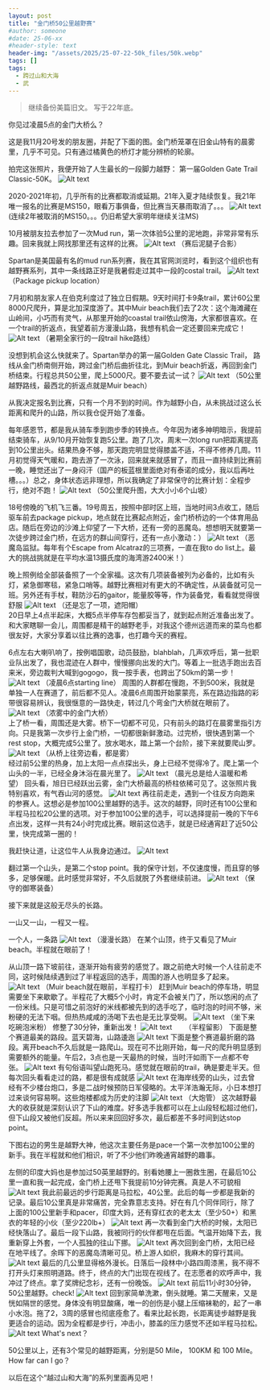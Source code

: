 ```yaml
---
layout: post
title: "金门桥50公里越野赛"
#author: someone
#date: 25-06-xx
#header-style: text
header-img: "/assets/2025/25-07-22-50k_files/50k.webp"
tags: []
tags:
  - 跨过山和大海
  - 武
---
```


>继续备份美篇旧文。 写于22年底。

你见过凌晨5点的金门大桥么？

这是我11月20号发的朋友圈，并配了下面的图。金门桥笼罩在旧金山特有的晨雾里，几乎不可见。只有通过橘黄色的桥灯才能分辨桥的轮廓。

拍完这张照片，我便开始了人生最长的一段脚力越野： 第一届Golden Gate Trail Classic-50K。
![Alt text](/assets/2025/25-07-22-50k_files/5am.webp)

2020-2021年初，几乎所有的比赛都取消或延期。21年入夏才陆续恢复。我21年唯一报名的比赛是MS150，眼看万事俱备，但比赛当天暴雨取消了。。。
![Alt text](/assets/2025/25-07-22-50k_files/ms150.webp)  
(连续2年被取消的MS150。。。仍旧希望大家明年继续关注MS)  

10月被朋友拉去参加了一次Mud run，第一次体验5公里的泥地跑，非常非常有乐趣。回来我就上网找那里还有这样的比赛。
![Alt text](/assets/2025/25-07-22-50k_files/mud.webp)
（赛后泥腿子合影）  

Spartan是美国最有名的mud run系列赛，我在其官网浏览时，看到这个组织也有越野赛系列，其中一条线路正好是我暑假走过其中一段的costal trail。
![Alt text](/assets/2025/25-07-22-50k_files/spartan.webp)
（Package pickup location）  

7月初和朋友家人在伯克利度过了独立日假期。9天时间打卡9条trail，累计60公里8000尺爬升，算是北加深度游了。其中Muir beach我们去了2次：这个海滩藏在山岭间，小巧而有灵气，从那里开始的coastal trail依山傍海，大家都很喜欢。在一个trail的折返点，我望着前方漫漫山路，我想有机会一定还要回来完成它！
![Alt text](/assets/2025/25-07-22-50k_files/garmin.webp)
（暑期全家行的一段trail hike路线）  

没想到机会这么快就来了。Spartan举办的第一届Golden Gate Classic Trail， 路线从金门桥南侧开始，跨过金门桥后曲折往北，到Muir beach折返，再回到金门桥结束。行程总共50公里，爬上5000尺。要不要去试一试？
![Alt text](/assets/2025/25-07-22-50k_files/50k.webp)
（50公里越野路线，最西北的折返点就是Muir beach）

从我决定报名到比赛，只有一个月不到的时间。作为越野小白，从未挑战过这么长距离和爬升的山路，所以我仓促开始了准备。



每年感恩节，都是我从骑车季到跑步季的转换点。今年因为诸多神明暗示，我提前结束骑车，从9/10月开始恢复跑5公里。跑了几次，周末一次long run把距离提高到10公里出头。结果热身不够，那天跑完明显觉得膝盖不适，不得不修养几周。11月初觉得天气暖和，跑去游了一次泳，回来就来就感冒了，而且一直持续到比赛前一晚，睡觉还出了一身闷汗（国产的板蓝根里面绝对有泰诺的成分，我以后再吐槽。。。）总之，身体状态远非理想，所以我确定了非常保守的比赛计划：全程步行，绝对不跑！
![Alt text](/assets/2025/25-07-22-50k_files/elev.webp)
（50公里爬升图，大大小小6个山坡）  

18号傍晚的飞机飞三番。19号周五，按照中部时区上班，当地时间3点收工，随后驱车前去package pickup，地点就在比赛起点附近，金门桥桥边的一个体育用品店。随后在旁边的沙滩上仰望了一下大桥，还有一旁的恶魔岛。想想明天就要第一次徒步跨过金门桥，在远方的群山间穿行，还有一点小激动：）
![Alt text](/assets/2025/25-07-22-50k_files/alcatraz.webp)
（恶魔岛监狱。每年有个Escape from Alcatraz的三项赛，一直在我to do list上。最大的挑战挑就是在平均水温13摄氏度的海湾游2400米！）

晚上照例给全部装备照了一个全家福。这次有几项装备被列为必备的，比如有头灯，紧急御寒毯，紧急口哨等。越野比赛相对有更大的不确定性，从装备就可见一班。另外还有手杖，鞋防沙石的gaitor，能量胶等等，作为装备党，看看就觉得很舒服
![Alt text](/assets/2025/25-07-22-50k_files/equip.webp)
 （还是忘了一项，遮阳帽）  
20日早上4点半起床，大概5点半停车存包都妥当了，就到起点附近准备出发了。和大家瞎聊一会儿，周围都是精干的越野老手，对我这个德州远道而来的菜鸟也都很友好，大家分享着以往比赛的逸事，也打趣今天的赛程。

6点左右大喇叭响了，按例唱国歌，动员鼓励，blahblah，几声欢呼后，第一批职业队出发了，我也混迹在人群中，慢慢挪向出发的大门。等着上一批选手跑出去百来米，旁边裁判大喊到gogogo，我一按手表，也跨出了50km的第一步！
![Alt text](/assets/2025/25-07-22-50k_files/start.webp)
（凌晨6点starting line）
周围的人群都在慢跑，不到500米，我就是单独一人在赛道了，前后都不见人。凌晨6点周围开始蒙蒙亮，系在路边指路的彩带很容易辨认，我很惬意的一路快走，转过几个弯金门大桥就在眼前了。
![Alt text](/assets/2025/25-07-22-50k_files/gg.webp)
（浓雾中的金门大桥）  
上了桥一看，周围还是大雾。桥下一切都不可见，只有前头的路灯在晨雾里指引方向。只是我第一次步行上金门桥，一切都很新鲜激动。过完桥，很快遇到第一个rest stop，大概完成5公里了。放水喝水，踏上第一个台阶，接下来就要爬山罗。
![Alt text](/assets/2025/25-07-22-50k_files/fog.webp)
（从桥上往旁边看，都是雾）  
经过前5公里的热身，加上太阳一点点探出头，身上已经不觉得冷了。爬上第一个山头的一半，已经全身沐浴在晨光里了。
![Alt text](/assets/2025/25-07-22-50k_files/sun.webp)
（晨光总是给人温暖和希望）
回头看，旭日已经跃出云雾，金门大桥最高的桥柱依稀可见了。这张照片我特别喜欢，有气吞山河的感觉。
![Alt text](/assets/2025/25-07-22-50k_files/ggfog.webp)
再往前走走，遇到一个往反方向跑来的参赛人。这想必是参加100公里越野的选手。这次的越野，同时还有100公里和半程马拉松20公里的选项。对于参加100公里的选手，可以选择提前一晚的下午6点出发，这样一共有24小时完成比赛。眼前这位选手，就是已经通宵赶了近50公里，快完成第一圈的！

我赶快让道，让这位牛人从我身边通过。
![Alt text](/assets/2025/25-07-22-50k_files/pass.webp)

翻过第一个山头，是第二个stop point。我的保守计划，不仅速度慢，而且穿的够多，足够保暖。此时感觉非常好，不久后就脱了外套继续前进。
![Alt text](/assets/2025/25-07-22-50k_files/cold.webp)
            （保守的御寒装备）

接下来就是这般无尽头的长路。

一山又一山，一程又一程。

一个人，一条路
![Alt text](/assets/2025/25-07-22-50k_files/road.webp)
               （漫漫长路）
在某个山顶，终于又看见了Muir beach。半程就在眼前了！

从山顶一路下坡前往，逐渐开始有疲劳的感觉了。跟之前绝大时候一个人往前走不同，这时候陆续遇到过了半程返回的选手，周围的游人也明显多了起来。               
![Alt text](/assets/2025/25-07-22-50k_files/mb.webp)
（Muir beach就在眼前，半程打卡）
赶到Muir beach的停车场，明显需要坐下来歇歇了。半程花了大概5个小时，肯定不会被关门了，所以悠闲的点了一份米线。只是可惜之前泡好的米线都被先到的选手吃了，临时泡的时间不够，米粉硬的无法下咽。但热热咸咸的汤喝下去也是无比享受啊。
![Alt text](/assets/2025/25-07-22-50k_files/noodle.webp)
          （坐下来吃碗泡米粉）
修整了30分钟，重新出发！
![Alt text](/assets/2025/25-07-22-50k_files/ggg.webp)
　　（半程留影）
下面是整个赛道最美的路段。蓝天碧海，山路逶迤
![Alt text](/assets/2025/25-07-22-50k_files/beauty.webp)
下面是整个赛道最折磨的路段。离开beach不久后就是一路爬山。现在可不比刚开始，每一尺的爬升明显感到需要额外的能量。午后2，3点也是一天最热的时候，当时汗如雨下一点都不夸张。
![Alt text](/assets/2025/25-07-22-50k_files/tired.webp)
有句俗语叫望山跑死马。感觉就在眼前的trail，确是要走半天。但每次回头看看走过的路，都是很有成就感
![Alt text](/assets/2025/25-07-22-50k_files/long.webp)
在海岸线旁的山头，过去曾经有不少楼台炮口，多是二战时候预防日军侵略的。太平洋浩瀚无际，小日本想打过来谈何容易啊。这些炮楼都成为历史的注脚
![Alt text](/assets/2025/25-07-22-50k_files/寄jap.webp)
     （大炮管）
这次越野最大的收获就是深刻认识了下山的难度。好多选手我都可以在上山段轻松超过他们，但下山段又被他们反超。所以来来回回好多次，最后都差不多时间到达stop point。

下图右边的男生是越野大神，他这次主要任务是pace一个第一次参加100公里的新手。我在半程就和他们相识，听了不少他们昨晚通宵越野的趣事。

左侧的印度大妈也是参加过50英里越野的。别看她腰上一圈救生圈，在最后10公里一直和我一起完成，金门桥上还甩下我提前10分钟完赛。真是人不可貌相
![Alt text](/assets/2025/25-07-22-50k_files/indi.webp)
我此前最远的步行距离是马拉松，40公里。此后的每一步都是我新的记录。最后10公里真是非常痛苦，完全靠意志支持。好在有几个同伴同行，除了上面的100公里新手和pacer，印度大妈，还有穿红衣的老太太（至少50+）和黑衣的年轻的小伙（至少220lb+）
![Alt text](/assets/2025/25-07-22-50k_files/team.webp)
再一次看到金门大桥的时候，太阳已经快落山了。最后一段下山路，我被同行的伙伴都甩在后面。气温开始降下去，我重新穿上外套，一个人孤独的往山下挪。
![Alt text](/assets/2025/25-07-22-50k_files/ggd.webp) 
再次回到金门桥，太阳已经在地平线了。余晖下的恶魔岛清晰可见。桥上游人如织，我麻木的穿行其间。
![Alt text](/assets/2025/25-07-22-50k_files/dawn.webp) 
最后的几公里显得格外漫长。日落后一段林中小路四周漆黑，我不得不打开头灯来照明道路。终于，终点的大门出现在视线了。在志愿者的欢呼声中，我冲过了终点。拿了奖牌纪念衫，还有一份晚饭。
![Alt text](/assets/2025/25-07-22-50k_files/finish.webp) 
前后11小时30分钟，50公里越野。check!
![Alt text](/assets/2025/25-07-22-50k_files/medal.webp) 
回到家简单洗漱，倒头就睡。第二天醒来，又是恍如隔世的感觉。身体没有明显酸痛，唯一的创伤是小腿上压缩袜勒的，起了一串小水泡。拖了2，3周的感冒也彻底痊愈了。看来比起长跑，长距离徒步越野是我更适合的运动。因为全程都是步行，冲击小，膝盖的压力感觉不还如半程马拉松。
![Alt text](/assets/2025/25-07-22-50k_files/wound.webp) 
What's next？


50公里以上，还有3个常见的越野距离，分别是50 Mile， 100KM 和 100 Mile。How far can I go？

以后在这个“越过山和大海”的系列里面再见吧！